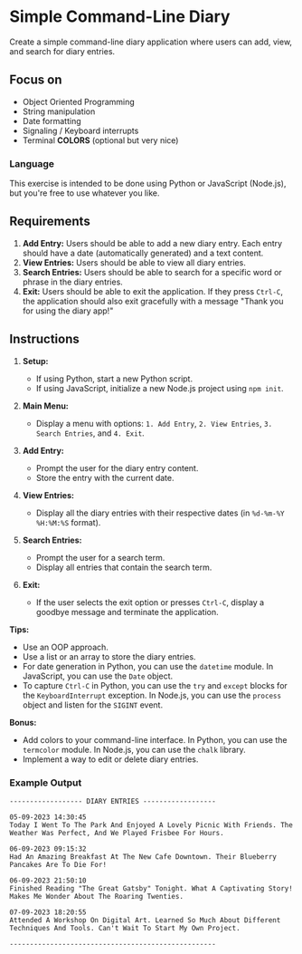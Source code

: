 # Simple Command-Line Diary

Create a simple command-line diary application where users can add, view, and search for diary entries.

## Focus on

- Object Oriented Programming
- String manipulation
- Date formatting
- Signaling / Keyboard interrupts
- Terminal **COLORS** (optional but very nice)

### Language

This exercise is intended to be done using Python or JavaScript (Node.js), but you're free to use whatever you like.


## Requirements

1. **Add Entry:** Users should be able to add a new diary entry. Each entry should have a date (automatically generated) and a text content.
2. **View Entries:** Users should be able to view all diary entries.
3. **Search Entries:** Users should be able to search for a specific word or phrase in the diary entries.
4. **Exit:** Users should be able to exit the application. If they press `Ctrl-C`, the application should also exit gracefully with a message "Thank you for using the diary app!"

## Instructions

1. **Setup:**
   - If using Python, start a new Python script.
   - If using JavaScript, initialize a new Node.js project using `npm init`.

2. **Main Menu:**
   - Display a menu with options: `1. Add Entry`, `2. View Entries`, `3. Search Entries`, and `4. Exit`.

3. **Add Entry:**
   - Prompt the user for the diary entry content.
   - Store the entry with the current date.

4. **View Entries:**
   - Display all the diary entries with their respective dates (in `%d-%m-%Y %H:%M:%S` format).

5. **Search Entries:**
   - Prompt the user for a search term.
   - Display all entries that contain the search term.

6. **Exit:**
   - If the user selects the exit option or presses `Ctrl-C`, display a goodbye message and terminate the application.

**Tips:**

- Use an OOP approach.
- Use a list or an array to store the diary entries.
- For date generation in Python, you can use the `datetime` module. In JavaScript, you can use the `Date` object.
- To capture `Ctrl-C` in Python, you can use the `try` and `except` blocks for the `KeyboardInterrupt` exception. In Node.js, you can use the `process` object and listen for the `SIGINT` event.

**Bonus:**

- Add colors to your command-line interface. In Python, you can use the `termcolor` module. In Node.js, you can use the `chalk` library.
- Implement a way to edit or delete diary entries.

### Example Output

```
------------------ DIARY ENTRIES ------------------

05-09-2023 14:30:45
Today I Went To The Park And Enjoyed A Lovely Picnic With Friends. The Weather Was Perfect, And We Played Frisbee For Hours.

06-09-2023 09:15:32
Had An Amazing Breakfast At The New Cafe Downtown. Their Blueberry Pancakes Are To Die For!

06-09-2023 21:50:10
Finished Reading "The Great Gatsby" Tonight. What A Captivating Story! Makes Me Wonder About The Roaring Twenties.

07-09-2023 18:20:55
Attended A Workshop On Digital Art. Learned So Much About Different Techniques And Tools. Can't Wait To Start My Own Project.

---------------------------------------------------
```
